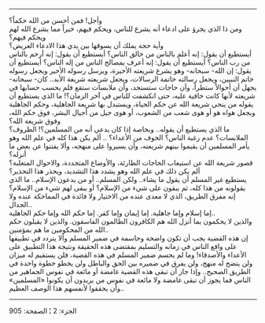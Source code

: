 ------------------------------------------------------------------------

وأجل! فمن أحسن من الله حكماً؟  
ومن ذا الذي يجرؤ على ادعاء أنه يشرع للناس، ويحكم فيهم، خيراً مما يشرع
الله لهم ويحكم فيهم؟  
وأية حجة يملك أن يسوقها بين يدي هذا الادعاء العريض؟  
أيستطيع أن يقول: إنه أعلم بالناس من خالق الناس؟ أيستطيع أن يقول: إنه
أرحم بالناس من رب الناس؟ أيستطيع أن يقول: إنه أعرف بمصالح الناس من إله
الناس؟ أيستطيع أن يقول: إن الله- سبحانه- وهو يشرع شريعته الأخيرة، ويرسل
رسوله الأخير ويجعل رسوله خاتم النبيين، ويجعل رسالته خاتمة الرسالات،
ويجعل شريعته شريعة الأبد.. كان- سبحانه- يجهل أن أحوالاً ستطرأ، وأن حاجات
ستستجد، وأن ملابسات ستقع فلم يحسب حسابها في شريعته لأنها كانت خافية
عليه، حتى انكشفت للناس في آخر الزمان؟! ما الذي يستطيع أن يقوله من ينحي
شريعة الله عن حكم الحياة، ويستبدل بها شريعة الجاهلية، وحكم الجاهلية
ويجعل هواه هو أو هوى شعب من الشعوب، أو هوى جيل من أجيال البشر، فوق حكم
الله، وفوق شريعة الله؟  
ما الذي يستطيع أن يقوله.. وبخاصة إذا كان يدعي أنه من المسلمين؟! الظروف؟
الملابسات؟ عدم رغبة الناس؟ الخوف من الأعداء؟ .. ألم يكن هذا كله في علم
الله وهو يأمر المسلمين أن يقيموا بينهم شريعته، وأن يسيروا على منهجه،
وألا يفتنوا عن بعض ما أنزله؟  
قصور شريعة الله عن استيعاب الحاجات الطارئة، والأوضاع المتجددة، والاحوال
المتغلبة؟ ألم يكن ذلك في علم الله وهو يشدد هذا التشديد، ويحذر هذا
التحذير؟  
يستطيع غير المسلم أن يقول ما يشاء.. ولكن المسلم.. أو من يدعون الإسلام..
ما الذي يقولونه من هذا كله، ثم يبقون على شيء من الإسلام؟ أو يبقى لهم شيء
من الإسلام؟  
إنه مفرق الطريق، الذي لا معدى عنده من الاختيار ولا فائدة في المماحكة
عنده ولا الجدال..  
إما إسلام وإما جاهلية. إما إيمان وإما كفر. إما حكم الله وإما حكم
الجاهلية..  
والذين لا يحكمون بما أنزل الله هم الكافرون الظالمون الفاسقون. والذين لا
يقبلون حكم الله من المحكومين ما هم بمؤمنين..  
إن هذه القضية يجب أن تكون واضحة وحاسمة في ضمير المسلم وألا يتردد في
تطبيقها على واقع الناس في زمانه والتسليم بمقتضى هذه الحقيقة ونتيجة هذا
التطبيق على الأعداء والأصدقاء! وما لم يحسم ضمير المسلم في هذه القضية،
فلن يستقيم له ميزان ولن يتضح له منهج، ولن يفرق في ضميره بين الحق والباطل
ولن يخطو خطوة واحدة في الطريق الصحيح.. وإذا جاز أن تبقى هذه القضية غامضة
أو مائعة في نفوس الجماهير من الناس فما يجوز أن تبقى غامضة ولا مائعة في
نفوس من يريدون أن يكونوا «المسلمين» وأن يحققوا لأنفسهم هذا الوصف
العظيم..

------------------------------------------------------------------------

الجزء: 2 ¦ الصفحة: 905
